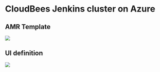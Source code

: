 # CloudBees Jenkins cluster on Azure

## AMR Template

<a href="https://portal.azure.com/#create/Microsoft.Template/uri/https%3A%2F%2Fraw.githubusercontent.com%2Fcloudbees%2Fazure-arm-template%2Fmaster%2FmainTemplate.json" target="_blank">
    <img src="http://azuredeploy.net/deploybutton.png"/>
</a>

## UI definition

<a href='https://portal.azure.com/#blade/Microsoft_Azure_Compute/CreateMultiVmWizardBlade/internal_bladeCallId/anything/internal_bladeCallerParams/{"initialData":{},"providerConfig":{"createUiDefinition":"https%3A%2F%2Fraw.githubusercontent.com%2Fcloudbees%2Fazure-arm-template%2Fmaster%2FcreateUiDefinition.json"}}' target="_blank">
    <img src="http://azuredeploy.net/deploybutton.png"/>
</a>
